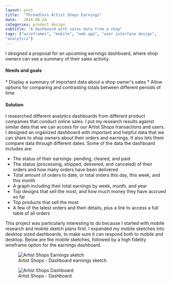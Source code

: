 ```yaml
---
layout: post
title:  "Threadless Artist Shops Earnings"
date:   2016-08-24
categories: product design
subtitle: "A dashboard with sales data from a shop"
tags: ["wireframes", "mobile", "web app", "user interface design",
"analytics"]
---
```


I designed a proposal for an upcoming earnings dashboard, where shop owners can see a summary of their sales activity.

<h4>Needs and goals</h4>
* Display a summary of important data about a shop owner's sales
* Allow options for comparing and contrasting totals between different periods of time

<h4>Solution</h4>
I researched different analytics dashboards from different product companies that conduct online sales. I put my research results against similar data that we can access for our Artist Shops transactions and users. I designed an organized dashboard with important and helpful data that we can share to shop owners about their orders and earnings. It also lets them compare data through different dates. Some of the data the dashboard includes are:

* The status of their earnings: pending, cleared, and paid
* The status (processing, shipped, delivered, and canceled) of their orders and how many orders have been delivered
* Total amount of orders to date, or total orders this day, this week, and this month
* A graph including their total earnings by week, month, and year
* Top designs that sell the most, and how much money they have accrued so far
* Top products that sell the most
* A few of the latest orders and their details, plus a link to access a full table of all orders

This project was particularly interesting to do because I started with mobile research and mobile sketch plans first. I expanded my mobile sketches into desktop sized dashboards, to make sure it can respond both to mobile and desktop. Below are the mobile sketches, followed by a high fidelity wireframe option for the earnings dashboard.

<figure>
	<img src="{% asset_path images/earnings-scan.jpg %}" alt="Artist Shops Earnings sketch" />
	<figcaption class="media-caption center">Artist Shops - Dashboard earnings sketch</figcaption>
</figure>

<figure>
	<img src="{% asset_path images/dashboard-2.jpg %}" alt="Artist Shops Dashboard" />
	<figcaption class="media-caption center">Artist Shops - Dashboard</figcaption>
</figure>
